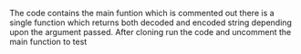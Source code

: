 The code contains the main funtion which is commented out there is a single function which returns both decoded and encoded string depending upon the argument passed.
After cloning run the code and uncomment the main function to test 
